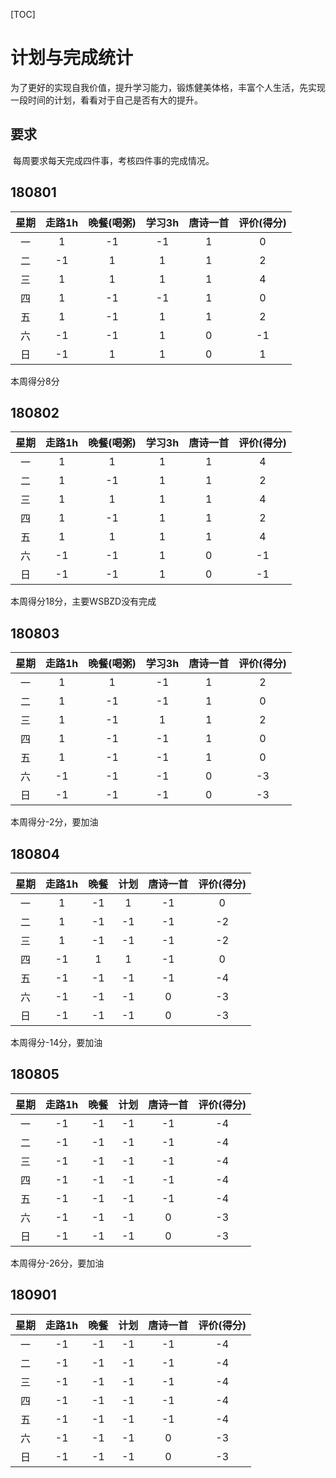 [TOC]



# 计划与完成统计

​	为了更好的实现自我价值，提升学习能力，锻炼健美体格，丰富个人生活，先实现一段时间的计划，看看对于自己是否有大的提升。





## 要求

​	每周要求每天完成四件事，考核四件事的完成情况。

## 180801

| 星期 | 走路1h | 晚餐(喝粥) | 学习3h | 唐诗一首 | 评价(得分) |
| :--: | :----: | :--------: | :----: | :------: | :--------: |
|  一  |   1    |     -1     |   -1   |    1     |     0      |
|  二  |   -1   |     1      |   1    |    1     |     2      |
|  三  |   1    |     1      |   1    |    1     |     4      |
|  四  |   1    |     -1     |   -1   |    1     |     0      |
|  五  |   1    |     -1     |   1    |    1     |     2      |
|  六  |   -1   |     -1     |   1    |    0     |     -1     |
|  日  |   -1   |     1      |   1    |    0     |     1      |

本周得分8分

## 180802

| 星期 | 走路1h | 晚餐(喝粥) | 学习3h | 唐诗一首 | 评价(得分) |
| :--: | :----: | :--------: | :----: | :------: | :--------: |
|  一  |   1    |  1   |  1   |    1     |     4      |
|  二  | 1 | -1 | 1 | 1 | 2 |
|  三  | 1 | 1 | 1 | 1 | 4 |
|  四  | 1 | -1 | 1 | 1 | 2 |
|  五  | 1 | 1 | 1 | 1 | 4 |
|  六  | -1 | -1 | 1 | 0 | -1 |
| 日 | -1 | -1 | 1 | 0 | -1 |

本周得分18分，主要WSBZD没有完成



## 180803

| 星期 | 走路1h | 晚餐(喝粥) | 学习3h | 唐诗一首 | 评价(得分) |
| :--: | :----: | :--------: | :----: | :------: | :--------: |
|  一  |   1    |     1      |   -1   |    1     |     2      |
|  二  |   1    |     -1     |   -1   |    1     |     0      |
|  三  |   1    |     -1     |   1    |    1     |     2      |
|  四  |   1    |     -1     |   -1   |    1     |     0      |
|  五  |   1    |     -1     |   -1   |    1     |     0      |
|  六  |   -1   |     -1     |   -1   |    0     |     -3     |
|  日  |   -1   |     -1     |   -1   |    0     |     -3     |

本周得分-2分，要加油



## 180804

| 星期 | 走路1h | 晚餐 | 计划 | 唐诗一首 | 评价(得分) |
| :--: | :----: | :--: | :--: | :------: | :--------: |
|  一  |   1    |  -1  |  1   |    -1    |     0      |
|  二  |   1    |  -1  |  -1  |    -1    |     -2     |
|  三  |   1    |  -1  |  -1  |    -1    |     -2     |
|  四  |   -1   |  1   |  1   |    -1    |     0      |
|  五  |   -1   |  -1  |  -1  |    -1    |     -4     |
|  六  |   -1   |  -1  |  -1  |    0     |     -3     |
|  日  |   -1   |  -1  |  -1  |    0     |     -3     |

本周得分-14分，要加油


## 180805

| 星期 | 走路1h | 晚餐 | 计划 | 唐诗一首 | 评价(得分) |
| :--: | :----: | :--: | :--: | :------: | :--------: |
|  一  |   -1    |  -1  |  -1   |    -1    |    -4     |
|  二  |   -1    |  -1  |  -1  |    -1    |    -4     |
|  三  |   -1    |  -1  |  -1  |    -1    |     -4    |
|  四  |   -1   |  -1   |  -1   |    -1    |     -4    |
|  五  |   -1   |  -1  |  -1  |    -1    |     -4     |
|  六  |   -1   |  -1  |  -1  |    0     |     -3     |
|  日  |   -1   |  -1  |  -1  |    0     |     -3     |

本周得分-26分，要加油



## 180901

| 星期 | 走路1h | 晚餐 | 计划 | 唐诗一首 | 评价(得分) |
| :--: | :----: | :--: | :--: | :------: | :--------: |
|  一  |   -1    |  -1  |  -1   |    -1    |    -4     |
|  二  |   -1    |  -1  |  -1  |    -1    |    -4     |
|  三  |   -1    |  -1  |  -1  |    -1    |     -4    |
|  四  |   -1   |  -1   |  -1   |    -1    |     -4    |
|  五  |   -1   |  -1  |  -1  |    -1    |     -4     |
|  六  |   -1   |  -1  |  -1  |    0     |     -3     |
|  日  |   -1   |  -1  |  -1  |    0     |     -3     |










